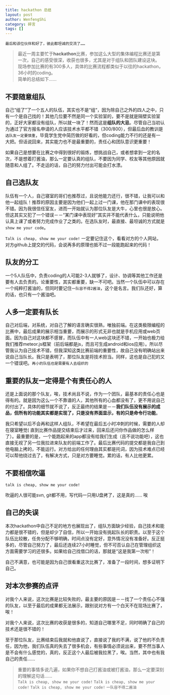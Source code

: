 ```yaml
---
title: hackathon 总结
layout: post
author: WenfengShi
category: 碎言
tags: []
---
```


`最后和该位伙伴和好了，彼此都坦诚的交流了……`


> 最近一周主要忙于**hackathon**比赛，参加这么大型的集体编程比赛还是第一次，自己的感受很深，收获也很多，尤其是对于组队和团队建设这块。  
现场参加比赛的有300多人，具体的比赛流程都类似于以往的hackathon，36小时的coding。   
简单的总结如下……
  
  
## 不要随意组队   
  
自己“组了”了一个五人的队伍，其实也不是“组“，因为除自己之外的四人之中，只有一个是自己找的！其他几位要不然是同一个实验室的，要不是就是隔壁实验室的，正好大家都没有组队，所以就一块了！然而这是**组队的大忌**。尽管自己当初认为通过了官方报名申请的人应该技术水平都不错（300/800），但最后血的教训是`选队友一定要慎重`，毕竟学生党中简历做的好看的，但coding能力不行的还是有一大把。但话说回来，其实能力也不是最重要的，责任心和团队意识更重要！  
  
如果自己是想要在比赛之中得到很好的锻炼，想挑战自己，或者想拿到一定的名次，不是想着打酱油，那么一定要认真的组队，不要因为同学、校友等其他原因就随意和人组了。不走运的话，自己的努力付出可能会打水漂。  
  
## 自己选队友  
  
队伍有一个人，自己寝室的哥们也推荐过，且说他能力还行，很不错，让我可以和他一起组队！推荐的原因主要是因为他们一起上过一门课，他在那门课中的表现很不错。因为我很信任室友，进而一开始就认为那位队友是大牛，心里也很是放心。但这其实又犯了一个错误－－“某门课中表现好”其实并不能代表什么，只能说明他认真上课了或者努力完成作业了之类的。在选队友时，最直接、最坦诚的方式就是`show me your code`。  
  
`Talk is cheap, show me your code!` 一定要记住这个，看看对方的个人网站，对方github上提交的代码，会说再多的原理也抵不过一段能跑起来的代码！  
  
## 队友的分工  
  
一个5人队伍中，负责coding的人可能2-3人就够了，设计、协调等其他工作还是要有人去负责的。论重要性，其实都重要，缺一不可吧。当然一个队伍中可以存在一个纯粹打酱油的，但同时要记住`一队容不得2酱油`，这个是名言。我们队还好，算的话，也只有一个酱油吧。
  
## 人多一定要有队长  
  
自己对后端，对系统，对自己了解的语言确实很熟，唯独前端。在这类极限编程的比赛中，最后成果的展示相当重要，而展示的形式无非也就是手机应用或web页面。因为自己对这块都不感冒，而队伍中有一人web这块还不错，一开始也极力给我们推荐meteor.js框架（前后端都是js，而且可生成android和ios应用）。所以尽管我认为自己技术不错，但我深知这类比赛前端的重要性，故自己没有明确站出来说自己当队长。我只是表明了，那位队友是将技术担当。同样，这也是自己犯的又一个错误吧。`再小的队伍也是需要有人去组织的`  
  
## 重要的队友一定得是个有责任心的人  
  
还是上面说的那个队友，唉，技术尚且不说，作为一个团队，最基本的责任心也是得有的。就是因为这么一个不靠谱的人，其他所有的心血都没有了，更不用说自己的付出了。具体的细节就不说了，反正最终的结果是－－**我们队伍没有展示的成品，但所有的功能其实都是实现了，只是没有界面显示，有的只是命令行功能**。  
  
我只希望以后不会再和这样人组队，不希望在最后五小时冲刺的时候，需要的人却在寝室睡觉( 直到比赛作品提交结束后才过来，回来后还问你作品做的怎么样了）。最重要的是，一个能跑起来的app都没有给我们生成（且不说功能吧），这也直接无视了另一位我拉进来队友的前端工作了。最后比赛代码的提交都是我自己到他电脑上拷的，不能运行。对方给出的任何理由其实都是托词，因为技术难点已经可以帮他绕过去了，有解决方式，只是对方要睡觉。累的话，有人比他更累。  
  
## 不要相信吹逼  
  
`talk is cheap, show me your code!`  
  
吹逼的人很可能svn, git都不用，写代码一只用U盘拷了，这是真的…… 唉  
  
## 自己的失误  
  
本次hackathon中自己不足的地方也展现出了，组队方面缺少经验，自己技术和能力都是很不错的，但是却少了自信，所以一开始没有挑起队长的职责。以至于这个队伍比较散，任务分配不够明确，时间点没有定好，意外情况没有准备好。反正挺多的，尽管自己努力了，最后还连续27小时睡觉，但不可否认自己在管理组织这方面需要学习的还很多。如果给自己找借口的话，那就是“这是我第一次啦”！   
  
自己不满意，也可能是因为自己很看重这次比赛了，准备了一段时间，想多证明下自己。  
  
## 对本次参赛的点评  
  
对我个人来说，这次比赛是比较失败的，最主要的原因是－－找了一个责任心不强的队友，以至于最后的成果都无法展示，跟别说对方有一个白天不在现场比赛了，唉！
  
对我个人来说，这次比赛的收获是很多的，知道自己哪里不足，同时明确了自己的技术还是很不错的！  
  
至于那位队友，比赛结束后我就和他直说了，直接说了我的不满，说了他的不负责任，因为他，我们队伍真的失去了很多机会，有些事情必须说出来，要不然当事人是不会有什么感觉的，真的，反正这个人最后被我拉黑了，唉。当然，其中也有我自己的责任……  
  
  
> 重要的事情多说几遍，如果你不想自己打酱油或被打酱油，那么一定要深刻的理解这句话……  
`Talk is cheap, show me your code!`
`Talk is cheap, show me your code!`
`Talk is cheap, show me your code!`
`一队容不得二酱油`
